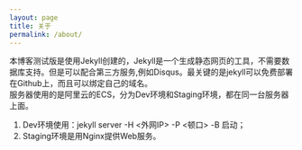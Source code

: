 ```yaml
---
layout: page
title: 关于
permalink: /about/
---
```


本博客测试版是使用Jekyll创建的，Jekyll是一个生成静态网页的工具，不需要数据库支持。但是可以配合第三方服务,例如Disqus。最关键的是jekyll可以免费部署在Github上，而且可以绑定自己的域名。  
服务器使用的是阿里云的ECS，分为Dev环境和Staging环境，都在同一台服务器上面。
1. Dev环境使用：jekyll server -H <外网IP> -P <顿口> -B 启动；
2. Staging环境是用Nginx提供Web服务。

[jekyll-organization]: https://github.com/jekyll


